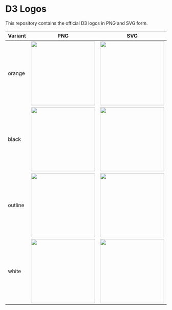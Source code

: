 # D3 Logos

This repository contains the official D3 logos in PNG and SVG form.

| Variant | PNG | SVG |
|---------|-----|-----|
| orange | [<img src="https://raw.githubusercontent.com/d3/d3-logo/master/d3.png" width="200" height="200">](https://github.com/d3/d3-logo/blob/master/d3.png) | [<img src="https://raw.githubusercontent.com/d3/d3-logo/master/d3.png" width="200" height="200">](https://github.com/d3/d3-logo/blob/master/d3.svg) |
| black | [<img src="https://raw.githubusercontent.com/d3/d3-logo/master/d3-black.png" width="200" height="200">](https://github.com/d3/d3-logo/blob/master/d3-black.png) | [<img src="https://raw.githubusercontent.com/d3/d3-logo/master/d3-black.png" width="200" height="200">](https://github.com/d3/d3-logo/blob/master/d3-black.svg) |
| outline | [<img src="https://raw.githubusercontent.com/d3/d3-logo/master/d3-outline.png" width="200" height="200">](https://github.com/d3/d3-logo/blob/master/d3-outline.png) | [<img src="https://raw.githubusercontent.com/d3/d3-logo/master/d3-outline.png" width="200" height="200">](https://github.com/d3/d3-logo/blob/master/d3-outline.svg) |
| white | [<img src="https://raw.githubusercontent.com/d3/d3-logo/master/d3-white.png" width="200" height="200">](https://github.com/d3/d3-logo/blob/master/d3-white.png) | [<img src="https://raw.githubusercontent.com/d3/d3-logo/master/d3-white.png" width="200" height="200">](https://github.com/d3/d3-logo/blob/master/d3-white.svg) |
